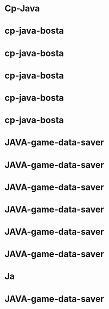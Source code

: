 # Cp-Java
# cp-java-bosta
# cp-java-bosta
# cp-java-bosta
# cp-java-bosta
# cp-java-bosta
# JAVA-game-data-saver
# JAVA-game-data-saver
# JAVA-game-data-saver
# JAVA-game-data-saver
# JAVA-game-data-saver
# JAVA-game-data-saver
# Ja
# JAVA-game-data-saver
